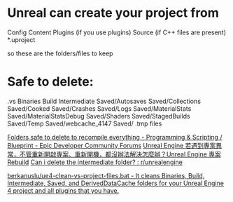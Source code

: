 # Unreal can create your project from

Config
Content
Plugins (if you use plugins)
Source (if C++ files are present)
*.uproject

so these are the folders/files to keep

# Safe to delete:

.vs
Binaries
Build
Intermediate
Saved/Autosaves
Saved/Collections
Saved/Cooked
Saved/Crashes
Saved/Logs
Saved/MaterialStats
Saved/MaterialStatsDebug
Saved/Shaders
Saved/StagedBuilds
Saved/Temp
Saved/webcache_4147
Saved/ .tmp files

[Folders safe to delete to recompile everything - Programming & Scripting / Blueprint - Epic Developer Community Forums](https://forums.unrealengine.com/t/folders-safe-to-delete-to-recompile-everything/669919/1)
[Unreal Engine 若遇到專案異常，不管重新開啟專案、重新開機，都沒辦法解決怎麼辦？Unreal Engine 專案 Rebuild](https://www.apollo.tw/2024/01/how-to-rebuild-unreal-engine-project.html)
[Can i delete the intermediate folder? : r/unrealengine](https://www.reddit.com/r/unrealengine/comments/9xaiix/can_i_delete_the_intermediate_folder/)

[berkanuslu/ue4-clean-vs-project-files.bat - It cleans Binaries, Build, Intermediate, Saved, and DerivedDataCache folders for your Unreal Engine 4 project and all plugins that you have.](https://gist.github.com/berkanuslu/1c118c2cb15c73dcc268e2e1d1b0c128)
